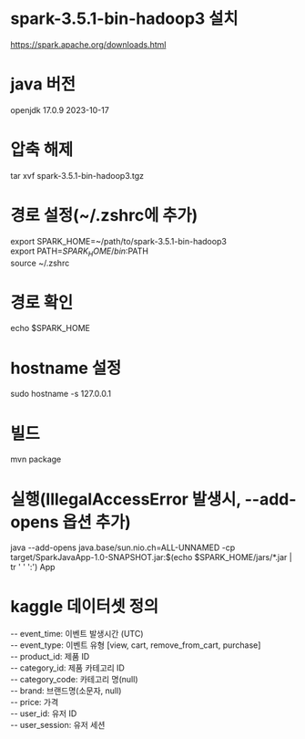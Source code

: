 # spark-3.5.1-bin-hadoop3 설치
https://spark.apache.org/downloads.html

# java 버전
openjdk 17.0.9 2023-10-17

# 압축 해제
tar xvf spark-3.5.1-bin-hadoop3.tgz

# 경로 설정(~/.zshrc에 추가)
export SPARK_HOME=~/path/to/spark-3.5.1-bin-hadoop3 <br/>
export PATH=$SPARK_HOME/bin:$PATH <br/>
source ~/.zshrc

# 경로 확인
echo $SPARK_HOME

# hostname 설정
sudo hostname -s 127.0.0.1

# 빌드
mvn package

# 실행(IllegalAccessError 발생시, --add-opens 옵션 추가)
java --add-opens java.base/sun.nio.ch=ALL-UNNAMED -cp target/SparkJavaApp-1.0-SNAPSHOT.jar:$(echo $SPARK_HOME/jars/*.jar | tr ' ' ':') App


# kaggle 데이터셋 정의
-- event_time: 이벤트 발생시간 (UTC) <br/>
-- event_type: 이벤트 유형 [view, cart, remove_from_cart, purchase]<br/>
-- product_id: 제품 ID <br/>
-- category_id: 제품 카테고리 ID <br/>
-- category_code: 카테고리 명(null) <br/>
-- brand: 브랜드명(소문자, null) <br/> 
-- price: 가격 <br/>
-- user_id: 유저 ID <br/>
-- user_session: 유저 세션 <br/>


